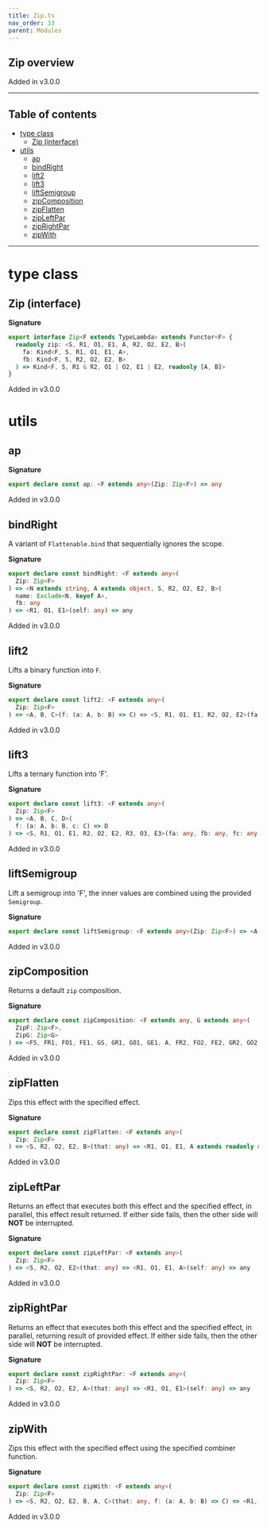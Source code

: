 ```yaml
---
title: Zip.ts
nav_order: 33
parent: Modules
---
```


## Zip overview

Added in v3.0.0

---

<h2 class="text-delta">Table of contents</h2>

- [type class](#type-class)
  - [Zip (interface)](#zip-interface)
- [utils](#utils)
  - [ap](#ap)
  - [bindRight](#bindright)
  - [lift2](#lift2)
  - [lift3](#lift3)
  - [liftSemigroup](#liftsemigroup)
  - [zipComposition](#zipcomposition)
  - [zipFlatten](#zipflatten)
  - [zipLeftPar](#zipleftpar)
  - [zipRightPar](#ziprightpar)
  - [zipWith](#zipwith)

---

# type class

## Zip (interface)

**Signature**

```ts
export interface Zip<F extends TypeLambda> extends Functor<F> {
  readonly zip: <S, R1, O1, E1, A, R2, O2, E2, B>(
    fa: Kind<F, S, R1, O1, E1, A>,
    fb: Kind<F, S, R2, O2, E2, B>
  ) => Kind<F, S, R1 & R2, O1 | O2, E1 | E2, readonly [A, B]>
}
```

Added in v3.0.0

# utils

## ap

**Signature**

```ts
export declare const ap: <F extends any>(Zip: Zip<F>) => any
```

Added in v3.0.0

## bindRight

A variant of `Flattenable.bind` that sequentially ignores the scope.

**Signature**

```ts
export declare const bindRight: <F extends any>(
  Zip: Zip<F>
) => <N extends string, A extends object, S, R2, O2, E2, B>(
  name: Exclude<N, keyof A>,
  fb: any
) => <R1, O1, E1>(self: any) => any
```

Added in v3.0.0

## lift2

Lifts a binary function into `F`.

**Signature**

```ts
export declare const lift2: <F extends any>(
  Zip: Zip<F>
) => <A, B, C>(f: (a: A, b: B) => C) => <S, R1, O1, E1, R2, O2, E2>(fa: any, fb: any) => any
```

Added in v3.0.0

## lift3

Lifts a ternary function into 'F'.

**Signature**

```ts
export declare const lift3: <F extends any>(
  Zip: Zip<F>
) => <A, B, C, D>(
  f: (a: A, b: B, c: C) => D
) => <S, R1, O1, E1, R2, O2, E2, R3, O3, E3>(fa: any, fb: any, fc: any) => any
```

Added in v3.0.0

## liftSemigroup

Lift a semigroup into 'F', the inner values are combined using the provided `Semigroup`.

**Signature**

```ts
export declare const liftSemigroup: <F extends any>(Zip: Zip<F>) => <A, S, R, O, E>(Semigroup: any) => any
```

Added in v3.0.0

## zipComposition

Returns a default `zip` composition.

**Signature**

```ts
export declare const zipComposition: <F extends any, G extends any>(
  ZipF: Zip<F>,
  ZipG: Zip<G>
) => <FS, FR1, FO1, FE1, GS, GR1, GO1, GE1, A, FR2, FO2, FE2, GR2, GO2, GE2, B>(fa: any, fb: any) => any
```

Added in v3.0.0

## zipFlatten

Zips this effect with the specified effect.

**Signature**

```ts
export declare const zipFlatten: <F extends any>(
  Zip: Zip<F>
) => <S, R2, O2, E2, B>(that: any) => <R1, O1, E1, A extends readonly unknown[]>(self: any) => any
```

Added in v3.0.0

## zipLeftPar

Returns an effect that executes both this effect and the specified effect,
in parallel, this effect result returned. If either side fails, then the
other side will **NOT** be interrupted.

**Signature**

```ts
export declare const zipLeftPar: <F extends any>(
  Zip: Zip<F>
) => <S, R2, O2, E2>(that: any) => <R1, O1, E1, A>(self: any) => any
```

Added in v3.0.0

## zipRightPar

Returns an effect that executes both this effect and the specified effect,
in parallel, returning result of provided effect. If either side fails,
then the other side will **NOT** be interrupted.

**Signature**

```ts
export declare const zipRightPar: <F extends any>(
  Zip: Zip<F>
) => <S, R2, O2, E2, A>(that: any) => <R1, O1, E1>(self: any) => any
```

Added in v3.0.0

## zipWith

Zips this effect with the specified effect using the
specified combiner function.

**Signature**

```ts
export declare const zipWith: <F extends any>(
  Zip: Zip<F>
) => <S, R2, O2, E2, B, A, C>(that: any, f: (a: A, b: B) => C) => <R1, O1, E1>(self: any) => any
```

Added in v3.0.0
